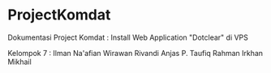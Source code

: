 # ProjectKomdat
Dokumentasi Project Komdat : Install Web Application "Dotclear" di VPS

Kelompok 7 :
Ilman Na'afian Wirawan
Rivandi Anjas P.
Taufiq Rahman
Irkhan Mikhail
